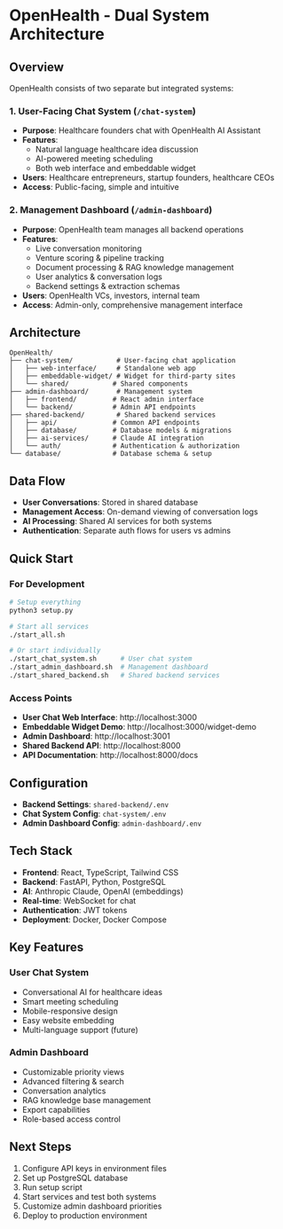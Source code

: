 # OpenHealth - Dual System Architecture

## Overview
OpenHealth consists of two separate but integrated systems:

### 1. User-Facing Chat System (`/chat-system`)
- **Purpose**: Healthcare founders chat with OpenHealth AI Assistant
- **Features**: 
  - Natural language healthcare idea discussion
  - AI-powered meeting scheduling
  - Both web interface and embeddable widget
- **Users**: Healthcare entrepreneurs, startup founders, healthcare CEOs
- **Access**: Public-facing, simple and intuitive

### 2. Management Dashboard (`/admin-dashboard`)
- **Purpose**: OpenHealth team manages all backend operations
- **Features**:
  - Live conversation monitoring
  - Venture scoring & pipeline tracking
  - Document processing & RAG knowledge management
  - User analytics & conversation logs
  - Backend settings & extraction schemas
- **Users**: OpenHealth VCs, investors, internal team
- **Access**: Admin-only, comprehensive management interface

## Architecture

```
OpenHealth/
├── chat-system/           # User-facing chat application
│   ├── web-interface/     # Standalone web app
│   ├── embeddable-widget/ # Widget for third-party sites
│   └── shared/           # Shared components
├── admin-dashboard/       # Management system
│   ├── frontend/         # React admin interface
│   └── backend/          # Admin API endpoints
├── shared-backend/        # Shared backend services
│   ├── api/              # Common API endpoints
│   ├── database/         # Database models & migrations
│   ├── ai-services/      # Claude AI integration
│   └── auth/             # Authentication & authorization
└── database/             # Database schema & setup
```

## Data Flow
- **User Conversations**: Stored in shared database
- **Management Access**: On-demand viewing of conversation logs
- **AI Processing**: Shared AI services for both systems
- **Authentication**: Separate auth flows for users vs admins

## Quick Start

### For Development
```bash
# Setup everything
python3 setup.py

# Start all services
./start_all.sh

# Or start individually
./start_chat_system.sh      # User chat system
./start_admin_dashboard.sh  # Management dashboard
./start_shared_backend.sh   # Shared backend services
```

### Access Points
- **User Chat Web Interface**: http://localhost:3000
- **Embeddable Widget Demo**: http://localhost:3000/widget-demo
- **Admin Dashboard**: http://localhost:3001  
- **Shared Backend API**: http://localhost:8000
- **API Documentation**: http://localhost:8000/docs

## Configuration
- **Backend Settings**: `shared-backend/.env`
- **Chat System Config**: `chat-system/.env`
- **Admin Dashboard Config**: `admin-dashboard/.env`

## Tech Stack
- **Frontend**: React, TypeScript, Tailwind CSS
- **Backend**: FastAPI, Python, PostgreSQL
- **AI**: Anthropic Claude, OpenAI (embeddings)
- **Real-time**: WebSocket for chat
- **Authentication**: JWT tokens
- **Deployment**: Docker, Docker Compose

## Key Features

### User Chat System
- Conversational AI for healthcare ideas
- Smart meeting scheduling
- Mobile-responsive design
- Easy website embedding
- Multi-language support (future)

### Admin Dashboard
- Customizable priority views
- Advanced filtering & search
- Conversation analytics
- RAG knowledge base management
- Export capabilities
- Role-based access control

## Next Steps
1. Configure API keys in environment files
2. Set up PostgreSQL database
3. Run setup script
4. Start services and test both systems
5. Customize admin dashboard priorities
6. Deploy to production environment
